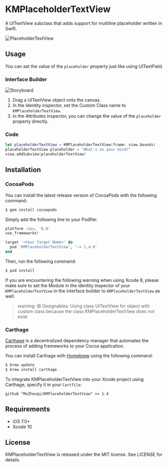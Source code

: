 KMPlaceholderTextView
============

A UITextView subclass that adds support for multiline placeholder written in Swift.

![PlaceholderTextView](https://raw.githubusercontent.com/MoZhouqi/KMPlaceholderTextView/master/Screenshots/preview.gif)

## Usage

You can set the value of the `placeholder` property just like using UITextField.

### Interface Builder

![Storyboard](https://raw.githubusercontent.com/MoZhouqi/KMPlaceholderTextView/master/Screenshots/storyboard-setting.gif)

1. Drag a UITextView object onto the canvas.
2. In the Identity inspector, set the Custom Class name to `KMPlaceholderTextView`.
3. In the Attributes inspector, you can change the value of the `placeholder` property directly.

### Code

```swift
let placeholderTextView = KMPlaceholderTextView(frame: view.bounds)
placeholderTextView.placeholder = "What's on your mind?"
view.addSubview(placeholderTextView)
```
## Installation

### CocoaPods

You can install the latest release version of CocoaPods with the following command:

```bash
$ gem install cocoapods
```

Simply add the following line to your Podfile:

```ruby
platform :ios, '8.0' 
use_frameworks!

target '<Your Target Name>' do
  pod 'KMPlaceholderTextView', '~> 1.4.0'
end
```

Then, run the following command:

```bash
$ pod install
```

If you are encountering the following warning when using Xcode 8, please make sure to set the Module in the identity inspector of your `KMPlaceholderTextView` in the interface builder to `KMPlaceholderTextView` as well:


> warning: IB Designables: Using class UITextView for object with custom class because the class KMPlaceholderTextView does not exist

### Carthage

[Carthage](https://github.com/Carthage/Carthage) is a decentralized dependency manager that automates the process of adding frameworks to your Cocoa application.

You can install Carthage with [Homebrew](http://brew.sh/) using the following command:

```bash
$ brew update
$ brew install carthage
```

To integrate KMPlaceholderTextView into your Xcode project using Carthage, specify it in your `Cartfile`:

```ogdl
github "MoZhouqi/KMPlaceholderTextView" >= 1.4
```

## Requirements

- iOS 7.0+
- Xcode 10

## License

KMPlaceholderTextView is released under the MIT license. See LICENSE for details.
